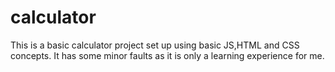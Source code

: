 # calculator
This is a basic calculator project set up using basic JS,HTML and CSS concepts. It has some minor
faults as it is only a learning experience for me.